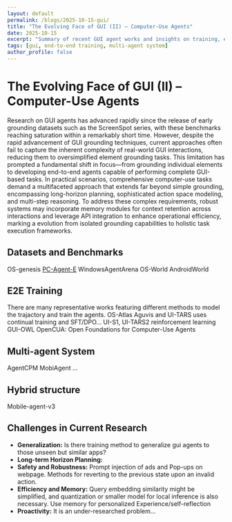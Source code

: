 ```yaml
---
layout: default
permalink: /blogs/2025-10-15-gui/
title: "The Evolving Face of GUI (II) – Computer-Use Agents"
date: 2025-10-15
excerpt: "Summary of recent GUI agent works and insights on training, evaluation, and design patterns"
tags: [gui, end-to-end training, multi-agent system]
author_profile: false
---
```


<div class="blog-post" markdown="1">

# The Evolving Face of GUI (II) – Computer-Use Agents

Research on GUI agents has advanced rapidly since the release of early grounding datasets such as the ScreenSpot series, with these benchmarks reaching saturation within a remarkably short time. However, despite the rapid advancement of GUI grounding techniques, current approaches often fail to capture the inherent complexity of real-world GUI interactions, reducing them to oversimplified element grounding tasks. This limitation has prompted a fundamental shift in focus—from grounding individual elements to developing end-to-end agents capable of performing complete GUI-based tasks. In practical scenarios, comprehensive computer-use tasks demand a multifaceted approach that extends far beyond simple grounding, encompassing long-horizon planning, sophisticated action space modeling, and multi-step reasoning. To address these complex requirements, robust systems may incorporate memory modules for context retention across interactions and leverage API integration to enhance operational efficiency, marking a evolution from isolated grounding capabilities to holistic task execution frameworks.

## Datasets and Benchmarks
OS-genesis
[PC-Agent-E](https://arxiv.org/abs/2505.13909)
WindowsAgentArena
OS-World
AndroidWorld

## E2E Training
There are many representative works featuring different methods to model the trajactory and train the agents. OS-Atlas Aguvis and UI-TARS uses continual training and SFT/DPO...
UI-S1, UI-TARS2 reinforcement learning
GUI-OWL
OpenCUA: Open Foundations for Computer-Use Agents

## Multi-agent System
AgentCPM
MobiAgent
...

## Hybrid structure
Mobile-agent-v3

## Challenges in Current Research
- **Generalization:** Is there training method to generalize gui agents to those unseen but similar apps?
- **Long-term Horizon Planning:**
- **Safety and Robustness:** Prompt injection of ads and Pop-ups on webpage. Methods for reverting to the previous state upon an invalid action.
- **Efficiency and Memory:** Query embedding similarity might be simplified, and quantization or smaller model for local inference is also necessary. Use memory for personalized Experience/self-reflection
- **Proactivity:** It is an under-researched problem... 

</div>